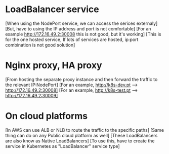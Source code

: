 # LoadBalancer service
[When using the NodePort service, we can access the serices externaly]
[But, have to using the IP address and port is not comfortable]
[For an example http://172.16.49.2:30008 this is not good, but it's working]
[This is for the one hosted service, If lots of services are hosted, ip:port combination is not good solution]

# Nginx proxy, HA proxy 
[From hosting the separate proxy instance and then forward the traffic to the relevant IP:NodePort]
[For an example, http://k8s-dev.pt --> http://172.16.49.2:30008]
[For an example, http://k8s-test.pt --> http://172.16.49.2:30009]

# On cloud platforms
[In AWS can use ALB or NLB to route the traffic to the specific paths]
[Same thing can do on any Public cloud platform as well]
[These LoadBalancers are also know as Native LoadBalancers]
[To use this, have to create the service in Kubernetes as "LoadBalancer" service type]
